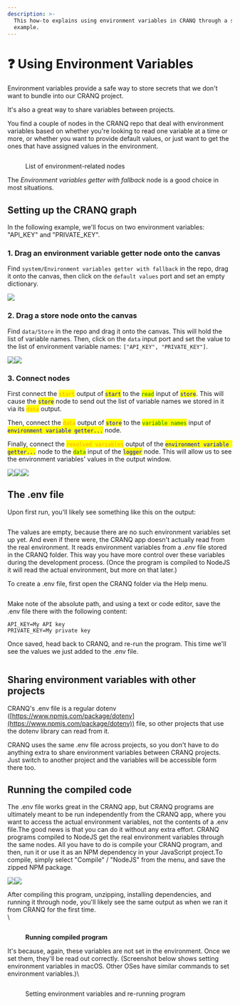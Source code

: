 ```yaml
---
description: >-
  This how-to explains using environment variables in CRANQ through a simple
  example.
---
```


# ❓ Using Environment Variables

Environment variables provide a safe way to store secrets that we don't want to bundle into our CRANQ project.

It's also a great way to share variables between projects.

You find a couple of nodes in the CRANQ repo that deal with environment variables based on whether you're looking to read one variable at a time or more, or whether you want to provide default values, or just want to get the ones that have assigned values in the environment.

<figure><img src="../.gitbook/assets/Screenshot 2022-09-18 at 11.50.53 (1).png" alt=""><figcaption><p>List of environment-related nodes</p></figcaption></figure>

The _Environment variables getter with fallback_ node is a good choice in most situations.

## **Setting up the CRANQ graph**

In the following example, we'll focus on two environment variables: "API\_KEY" and "PRIVATE\_KEY".

### **1. Drag an environment variable getter node onto the canvas**

Find `system/Environment variables getter with fallback` in the repo, drag it onto the canvas, then click on the `default values` port and set an empty dictionary.

<img src="../.gitbook/assets/image (6) (1).png" alt="" data-size="original">![](<../.gitbook/assets/image (1) (1).png>)

### **2. Drag a store node onto the canvas**

Find `data/Store` in the repo and drag it onto the canvas. This will hold the list of variable names. Then, click on the `data` input port and set the value to the list of environment variable names: `["API_KEY", "PRIVATE_KEY"]`.

![](<../.gitbook/assets/image (7) (1).png>)![](<../.gitbook/assets/image (12) (1).png>)

### **3. Connect nodes**

First connect the <mark style="color:orange;">`start`</mark> output of <mark style="color:blue;">`start`</mark> to the <mark style="color:green;">`read`</mark> input of <mark style="color:blue;">`store`</mark>. This will cause the <mark style="color:blue;">`store`</mark> node to send out the list of variable names we stored in it via its <mark style="color:orange;">`data`</mark> output.

Then, connect the <mark style="color:orange;">`data`</mark> output of <mark style="color:blue;">`store`</mark> to the <mark style="color:green;">`variable names`</mark> input of <mark style="color:blue;">`environment variable getter...`</mark> node.

Finally, connect the <mark style="color:orange;">`resolved variables`</mark> output of the <mark style="color:blue;">`environment variable getter...`</mark> node to the <mark style="color:green;">`data`</mark> input of the <mark style="color:blue;">`logger`</mark> node. This will allow us to see the environment variables' values in the output window.

![](<../.gitbook/assets/image (4) (1).png>)![](<../.gitbook/assets/image (13) (1).png>)![](<../.gitbook/assets/image (5) (1).png>)

## **The .env file**

Upon first run, you'll likely see something like this on the output:

<figure><img src="../.gitbook/assets/image (9) (1).png" alt=""><figcaption></figcaption></figure>

The values are empty, because there are no such environment variables set up yet. And even if there were, the CRANQ app doesn't actually read from the real environment. It reads environment variables from a _.env_ file stored in the CRANQ folder. This way you have more control over these variables during the development process. (Once the program is compiled to NodeJS it will read the actual environment, but more on that later.)

To create a .env file, first open the CRANQ folder via the Help menu.

<figure><img src="../.gitbook/assets/menuHelp.png" alt=""><figcaption></figcaption></figure>

Make note of the absolute path, and using a text or code editor, save the .env file there with the following content:

```
API_KEY=My API key
PRIVATE_KEY=My private key
```

Once saved, head back to CRANQ, and re-run the program. This time we'll see the values we just added to the .env file.

<figure><img src="../.gitbook/assets/envgetter.png" alt=""><figcaption></figcaption></figure>

## **Sharing environment variables with other projects**

CRANQ's .env file is a regular dotenv ([https://www.npmjs.com/package/dotenv](https://www.npmjs.com/package/dotenv)) file, so other projects that use the dotenv library can read from it.

CRANQ uses the same .env file across projects, so you don't have to do anything extra to share environment variables between CRANQ projects. Just switch to another project and the variables will be accessible form there too.

## **Running the compiled code**

The .env file works great in the CRANQ app, but CRANQ programs are ultimately meant to be run independently from the CRANQ app, where you want to access the actual environment variables, not the contents of a .env file.The good news is that you can do it without any extra effort. CRANQ programs compiled to NodeJS get the real environment variables through the same nodes. All you have to do is compile your CRANQ program, and then, run it or use it as an NPM dependency in your JavaScript project.To compile, simply select "Compile" / "NodeJS" from the menu, and save the zipped NPM package.

![](https://files.gitbook.com/v0/b/gitbook-x-prod.appspot.com/o/spaces%2FOAyvGDT2zXMtcUTDVXAy%2Fuploads%2FfxSeBu3rSZtgpPhw3FQ4%2FScreenshot%202022-09-18%20at%2013.58.58.png?alt=media\&token=74e80aa1-c178-4db5-8bc4-a5a6e841bb18)![](<../.gitbook/assets/image (10) (1).png>)

After compiling this program, unzipping, installing dependencies, and running it through node, you'll likely see the same output as when we ran it from CRANQ for the first time.\
\


<figure><img src="https://files.gitbook.com/v0/b/gitbook-x-prod.appspot.com/o/spaces%2FOAyvGDT2zXMtcUTDVXAy%2Fuploads%2FYeXXMy7u0W7X4Llc5WmF%2FScreenshot%202022-09-18%20at%2014.04.10.png?alt=media&#x26;token=5fd73c2f-b486-4823-80ad-9a5e97d647f1" alt=""><figcaption><p><strong>Running compiled program</strong></p></figcaption></figure>

It's because, again, these variables are not set in the environment. Once we set them, they'll be read out correctly. (Screenshot below shows setting environment variables in macOS. Other OSes have similar commands to set environment variables.)\


<figure><img src="https://files.gitbook.com/v0/b/gitbook-x-prod.appspot.com/o/spaces%2FOAyvGDT2zXMtcUTDVXAy%2Fuploads%2Fh8qnXwFoK0EJUkykcg7f%2FScreenshot%202022-09-18%20at%2014.07.07.png?alt=media&#x26;token=128aba03-3c31-4d01-b3af-72ee0a0d43dd" alt=""><figcaption><p>Setting environment variables and re-running program</p></figcaption></figure>
